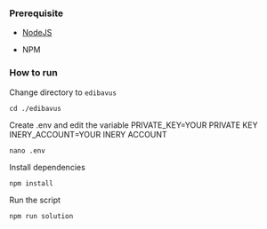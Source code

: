 ### Prerequisite

- [NodeJS](https://nodejs.org/en/)

- NPM



### How to run

Change directory to ```edibavus```

```shell
cd ./edibavus
```

Create .env and edit the variable
PRIVATE_KEY=YOUR PRIVATE KEY
INERY_ACCOUNT=YOUR INERY ACCOUNT

```shell
nano .env
```

Install dependencies

```shell
npm install
```

Run the script

```
npm run solution
```
